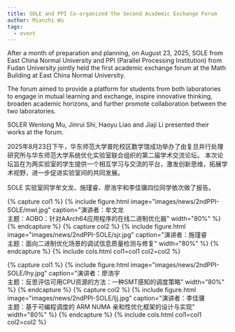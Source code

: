 ```yaml
---
title: SOLE and PPI Co-organized the Second Academic Exchange Forum
author: Mianzhi Wu
tags: 
  - event
--- 
```


After a month of preparation and planning, on August 23, 2025, SOLE from East China Normal University and PPI (Parallel Processing Institution) from Fudan University jointly held the first academic exchange forum at the Math Building at East China Normal University. 

The forum aimed to provide a platform for students from both laboratories to engage in mutual learning and exchange, inspire innovative thinking, broaden academic horizons, and further promote collaboration between the two laboratories.

SOLER Wenlong Mu, Jinrui Shi, Haoyu Liao and Jiaji Li presented their works at the forum. 

2025年8月23日下午，华东师范大学普陀校区数学馆成功举办了由复旦并行处理研究所与华东师范大学系统优化实验室联合组织的第二届学术交流论坛。
本次论坛旨在为两实验室的学生提供一个相互学习与交流的平台，激发创新思维，拓展学术视野，进一步促进实验室间的共同发展。

SOLE 实验室同学牟文龙、施瑾睿、廖浩宇和李佳骥四位同学依次做了报告。

{% capture col1 %}
{%
  include figure.html
  image="images/news/2ndPPI-SOLE/mwl.jpg"
  caption="演讲者：牟文龙<br>主题：AOBO：针对AArch64应用程序的在线二进制优化器"
  width="80%"
%}
{% endcapture %}
{% capture col2 %}
{%
  include figure.html
  image="images/news/2ndPPI-SOLE/sjr.jpg"
  caption="演讲者：施瑾睿<br>主题：面向二进制优化场景的调试信息质量检测与修复"
  width="80%"
%}
{% endcapture %}
{% include cols.html col1=col1 col2=col2 %}


{% capture col1 %}
{%
  include figure.html
  image="images/news/2ndPPI-SOLE/lhy.jpg"
  caption="演讲者：廖浩宇<br>主题：反思评估可用CPU资源的方法：一种SMT感知的调度策略"
  width="80%"
%}
{% endcapture %}
{% capture col2 %}
{%
  include figure.html
  image="images/news/2ndPPI-SOLE/ljj.jpg"
  caption="演讲者：李佳骥<br>主题：基于可编程调度的 ARM NUMA 亲和性优化框架的设计与实现"
  width="80%"
%}
{% endcapture %}
{% include cols.html col1=col1 col2=col2 %}
